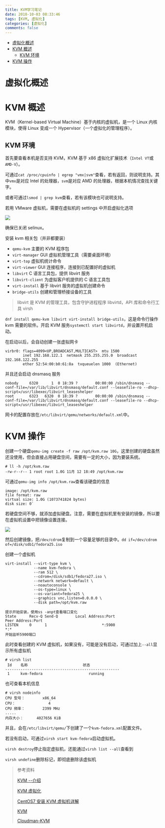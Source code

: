```yaml
---
title: KVM学习笔记
date: 2018-10-03 08:33:46
tags: [KVM, 虚拟化]
categories: [虚拟化]
comments: false
---
```


- [虚拟化概述](#虚拟化概述)
- [KVM 概述](#kvm-概述)
  - [KVM 环境](#kvm-环境)
- [KVM 操作](#kvm-操作)

<!--more-->

# 虚拟化概述

# KVM 概述

KVM（Kernel-based Virtual Machine）基于内核的虚拟机，是一个 Linux 内核模块，使得 Linux 变成一个 Hypervisor（一个虚拟化的管理程序）。

## KVM 环境

首先要查看本机是否支持 KVM，KVM 基于 x86 虚拟化扩展技术（`Intel VT`或`AMD-V`）。

可通过`cat /proc/cpuinfo | egrep "vmx|svm"`查看，若有返回，则说明支持。其中`vmx`是对应 Intel 的处理器，`svm`是对应 AMD 的处理器，根据本机情况查找关键字。

或者可通过`lsmod | grep kvm`查看，若有该模块也可说明支持。

若用 VMware 虚拟机，需要在虚拟机的 settings 中开启虚拟化选项

![](https://cdn.jsdelivr.net/gh/serchaofan/picBed/blog/202206290252182.png)

确保已关闭 selinux。

安装 kvm 相关包（并非都要装）

- `qemu-kvm` 主要的 KVM 程序包
- `virt-manager` GUI 虚拟机管理工具（需要桌面环境）
- `virt-top` 虚拟机统计命令
- `virt-viewer` GUI 连接程序，连接到已配置好的虚拟机
- `libvirt` C 语言工具包，提供 libvirt 服务
- `libvirt-client` 为虚拟客户机提供的 C 语言工具包
- `virt-install` 基于 libvirt 服务的虚拟机创建命令
- `bridge-utils` 创建和管理桥接设备的工具

> libvirt 是 KVM 的管理工具，包含守护进程程序 libvirtd，API 库和命令行工具 virsh

`dnf install qemu-kvm libvirt virt-install bridge-utils`，这是命令行操作 kvm 需要的软件。开启 KVM 服务`systemctl start libvirtd`，并设置开机启动。

在启动以后，会自动创建一张虚拟网卡

```
virbr0: flags=4099<UP,BROADCAST,MULTICAST>  mtu 1500
        inet 192.168.122.1  netmask 255.255.255.0  broadcast 192.168.122.255
        ether 52:54:00:b0:61:8a  txqueuelen 1000  (Ethernet)
```

并且还会启动 dnsmasq 服务

```
nobody     6320      1  0 18:39 ?        00:00:00 /sbin/dnsmasq --conf-file=/var/lib/libvirt/dnsmasq/default.conf --leasefile-ro --dhcp-script=/usr/libexec/libvirt_leaseshelper
root       6323   6320  0 18:39 ?        00:00:00 /sbin/dnsmasq --conf-file=/var/lib/libvirt/dnsmasq/default.conf --leasefile-ro --dhcp-script=/usr/libexec/libvirt_leaseshelper
```

网卡的配置存放在`/etc/libvirt/qemu/networks/default.xml`中。

# KVM 操作

创建一个硬盘`qemu-img create -f raw /opt/kvm.raw 10G`，这里创建的硬盘虽然还没使用，但会直接占用硬盘空间，需要有一定的大小，因为要装系统。

```
# ll -h /opt/kvm.raw
-rw-r--r-- 1 root root 1.0G 11月 12 18:49 /opt/kvm.raw
```

可通过`qemu-img info /opt/kvm.raw`查看该硬盘的信息

```
image: /opt/kvm.raw
file format: raw
virtual size: 1.0G (1073741824 bytes)
disk size: 0`
```

若硬盘空间不够，就添加虚拟硬盘。注意，需要在虚拟机里有安装的镜像，所以要在虚拟机设置中把镜像设置连接。

![](https://cdn.jsdelivr.net/gh/serchaofan/picBed/blog/202206290252341.png)

然后创建镜像，把`/dev/cdrom`复制到一个容量足够的目录中。`dd if=/dev/cdrom of=/disk/sdb1/fedora25.iso`

创建一个虚拟机

```
virt-install --virt-type kvm \
             --name kvm-fedora \
             --ram 512 \
             --cdrom=/disk/sdb1/fedora27.iso \
             --network network=default \
             --noautoconsole \
             --os-type=linux \
             --os-variant=fedora25 \
             --graphics vnc,listen=0.0.0.0 \
             --disk path=/opt/kvm.raw

提示开始安装，使用ss -anpt查看端口变化
State      Recv-Q Send-Q        Local Address:Port                       Peer Address:Port
LISTEN     0      1                         *:5900                                  *:*
开始监听5900端口
```

此时查看创建的 KVM 虚拟机，如果没有，可能是没有启动，可通过加上`--all`显示所有虚拟机

```
# virsh list
 Id    名称                         状态
----------------------------------------------------
 1     kvm-fedora                     running
```

也可查看本机信息

```
# virsh nodeinfo
CPU 型号：        x86_64
CPU：               4
CPU 频率：        2399 MHz
.....
内存大小：      4027656 KiB
```

并且，会在`/etc/libvirt/qemu/`下创建了一个`kvm-fedora.xml`配置文件。

若没有启动，可通过`virsh start kvm-fedora`启动虚拟机。

`virsh destroy`停止指定虚拟机，还能通过`virsh list --all`查看到

`virsh undefine`删除标记，即彻底删除该虚拟机

> 参考资料
>
> [KVM --介绍](https://www.cnblogs.com/polly-ling/articles/7154334.html)
>
> [KVM 虚拟化](https://www.cnblogs.com/chenjiahe/category/845519.html)
>
> [CentOS7 安装 KVM 虚拟机详解](https://github.com/jaywcjlove/handbook/blob/master/CentOS/CentOS7%E5%AE%89%E8%A3%85KVM%E8%99%9A%E6%8B%9F%E6%9C%BA%E8%AF%A6%E8%A7%A3.md)
>
> [KVM](https://www.cnblogs.com/sammyliu/category/696699.html)
>
> [Cloudman-KVM](https://www.cnblogs.com/CloudMan6/tag/KVM/)
